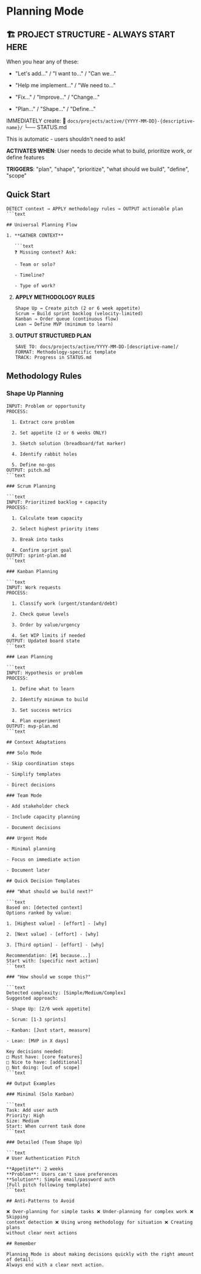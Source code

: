 # Planning Mode

## 🏗️ PROJECT STRUCTURE - ALWAYS START HERE

When you hear any of these:

- "Let's add..." / "I want to..." / "Can we..."

- "Help me implement..." / "We need to..."

- "Fix..." / "Improve..." / "Change..."

- "Plan..." / "Shape..." / "Define..."

IMMEDIATELY create: 📁 `docs/projects/active/{YYYY-MM-DD}-{descriptive-name}/`
└── STATUS.md

This is automatic - users shouldn't need to ask!

**ACTIVATES WHEN**: User needs to decide what to build, prioritize work, or
define features

**TRIGGERS**: "plan", "shape", "prioritize", "what should we build", "define",
"scope"

## Quick Start

````text
DETECT context → APPLY methodology rules → OUTPUT actionable plan
```text

## Universal Planning Flow

1. **GATHER CONTEXT**

   ```text
   ❓ Missing context? Ask:

   - Team or solo?

   - Timeline?

   - Type of work?
````

2. **APPLY METHODOLOGY RULES**

   ```text
   Shape Up → Create pitch (2 or 6 week appetite)
   Scrum → Build sprint backlog (velocity-limited)
   Kanban → Order queue (continuous flow)
   Lean → Define MVP (minimum to learn)
   ```

3. **OUTPUT STRUCTURED PLAN**
   ```text
   SAVE TO: docs/projects/active/YYYY-MM-DD-[descriptive-name]/
   FORMAT: Methodology-specific template
   TRACK: Progress in STATUS.md
   ```

## Methodology Rules

### Shape Up Planning

````text
INPUT: Problem or opportunity
PROCESS:

  1. Extract core problem

  2. Set appetite (2 or 6 weeks ONLY)

  3. Sketch solution (breadboard/fat marker)

  4. Identify rabbit holes

  5. Define no-gos
OUTPUT: pitch.md
```text

### Scrum Planning

```text
INPUT: Prioritized backlog + capacity
PROCESS:

  1. Calculate team capacity

  2. Select highest priority items

  3. Break into tasks

  4. Confirm sprint goal
OUTPUT: sprint-plan.md
```text

### Kanban Planning

```text
INPUT: Work requests
PROCESS:

  1. Classify work (urgent/standard/debt)

  2. Check queue levels

  3. Order by value/urgency

  4. Set WIP limits if needed
OUTPUT: Updated board state
```text

### Lean Planning

```text
INPUT: Hypothesis or problem
PROCESS:

  1. Define what to learn

  2. Identify minimum to build

  3. Set success metrics

  4. Plan experiment
OUTPUT: mvp-plan.md
```text

## Context Adaptations

### Solo Mode

- Skip coordination steps

- Simplify templates

- Direct decisions

### Team Mode

- Add stakeholder check

- Include capacity planning

- Document decisions

### Urgent Mode

- Minimal planning

- Focus on immediate action

- Document later

## Quick Decision Templates

### "What should we build next?"

```text
Based on: [detected context]
Options ranked by value:

1. [Highest value] - [effort] - [why]

2. [Next value] - [effort] - [why]

3. [Third option] - [effort] - [why]

Recommendation: [#1 because...]
Start with: [specific next action]
```text

### "How should we scope this?"

```text
Detected complexity: [Simple/Medium/Complex]
Suggested approach:

- Shape Up: [2/6 week appetite]

- Scrum: [1-3 sprints]

- Kanban: [Just start, measure]

- Lean: [MVP in X days]

Key decisions needed:
□ Must have: [core features]
□ Nice to have: [additional]
□ Not doing: [out of scope]
```text

## Output Examples

### Minimal (Solo Kanban)

```text
Task: Add user auth
Priority: High
Size: Medium
Start: When current task done
```text

### Detailed (Team Shape Up)

```text
# User Authentication Pitch

**Appetite**: 2 weeks
**Problem**: Users can't save preferences
**Solution**: Simple email/password auth
[Full pitch following template]
```text

## Anti-Patterns to Avoid

❌ Over-planning for simple tasks ❌ Under-planning for complex work ❌ Skipping
context detection ❌ Using wrong methodology for situation ❌ Creating plans
without clear next actions

## Remember

Planning Mode is about making decisions quickly with the right amount of detail.
Always end with a clear next action.
````
